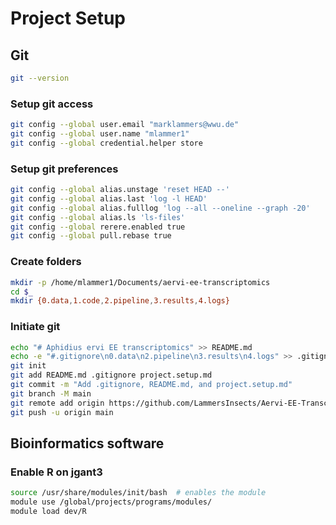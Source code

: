 # Project Setup

## Git

```bash
git --version
```

### Setup git access

```bash
git config --global user.email "marklammers@wwu.de"
git config --global user.name "mlammer1"
git config --global credential.helper store
```

### Setup git preferences

```bash
git config --global alias.unstage 'reset HEAD --'
git config --global alias.last 'log -l HEAD'
git config --global alias.fulllog 'log --all --oneline --graph -20'
git config --global alias.ls 'ls-files'
git config --global rerere.enabled true
git config --global pull.rebase true
```

### Create folders

```bash
mkdir -p /home/mlammer1/Documents/aervi-ee-transcriptomics
cd $_
mkdir {0.data,1.code,2.pipeline,3.results,4.logs}
```

### Initiate git

```bash
echo "# Aphidius ervi EE transcriptomics" >> README.md
echo -e "#.gitignore\n0.data\n2.pipeline\n3.results\n4.logs" >> .gitignore
git init
git add README.md .gitignore project.setup.md
git commit -m "Add .gitignore, README.md, and project.setup.md"
git branch -M main
git remote add origin https://github.com/LammersInsects/Aervi-EE-Transcriptomics.git
git push -u origin main
```

## Bioinformatics software

### Enable R on jgant3

```bash
source /usr/share/modules/init/bash  # enables the module
module use /global/projects/programs/modules/
module load dev/R
```

